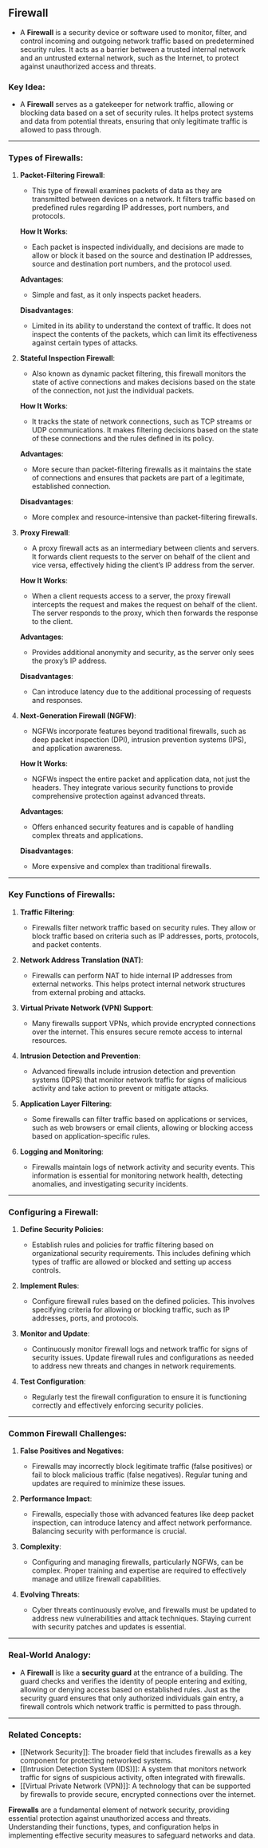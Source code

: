 ## Firewall

- A **Firewall** is a security device or software used to monitor, filter, and control incoming and outgoing network traffic based on predetermined security rules. It acts as a barrier between a trusted internal network and an untrusted external network, such as the Internet, to protect against unauthorized access and threats.

### Key Idea:
- A **Firewall** serves as a gatekeeper for network traffic, allowing or blocking data based on a set of security rules. It helps protect systems and data from potential threats, ensuring that only legitimate traffic is allowed to pass through.

---

### Types of Firewalls:

1. **Packet-Filtering Firewall**:
   - This type of firewall examines packets of data as they are transmitted between devices on a network. It filters traffic based on predefined rules regarding IP addresses, port numbers, and protocols.

   **How It Works**:
   - Each packet is inspected individually, and decisions are made to allow or block it based on the source and destination IP addresses, source and destination port numbers, and the protocol used.

   **Advantages**:
   - Simple and fast, as it only inspects packet headers.

   **Disadvantages**:
   - Limited in its ability to understand the context of traffic. It does not inspect the contents of the packets, which can limit its effectiveness against certain types of attacks.

2. **Stateful Inspection Firewall**:
   - Also known as dynamic packet filtering, this firewall monitors the state of active connections and makes decisions based on the state of the connection, not just the individual packets.

   **How It Works**:
   - It tracks the state of network connections, such as TCP streams or UDP communications. It makes filtering decisions based on the state of these connections and the rules defined in its policy.

   **Advantages**:
   - More secure than packet-filtering firewalls as it maintains the state of connections and ensures that packets are part of a legitimate, established connection.

   **Disadvantages**:
   - More complex and resource-intensive than packet-filtering firewalls.

3. **Proxy Firewall**:
   - A proxy firewall acts as an intermediary between clients and servers. It forwards client requests to the server on behalf of the client and vice versa, effectively hiding the client’s IP address from the server.

   **How It Works**:
   - When a client requests access to a server, the proxy firewall intercepts the request and makes the request on behalf of the client. The server responds to the proxy, which then forwards the response to the client.

   **Advantages**:
   - Provides additional anonymity and security, as the server only sees the proxy’s IP address.

   **Disadvantages**:
   - Can introduce latency due to the additional processing of requests and responses.

4. **Next-Generation Firewall (NGFW)**:
   - NGFWs incorporate features beyond traditional firewalls, such as deep packet inspection (DPI), intrusion prevention systems (IPS), and application awareness.

   **How It Works**:
   - NGFWs inspect the entire packet and application data, not just the headers. They integrate various security functions to provide comprehensive protection against advanced threats.

   **Advantages**:
   - Offers enhanced security features and is capable of handling complex threats and applications.

   **Disadvantages**:
   - More expensive and complex than traditional firewalls.

---

### Key Functions of Firewalls:

1. **Traffic Filtering**:
   - Firewalls filter network traffic based on security rules. They allow or block traffic based on criteria such as IP addresses, ports, protocols, and packet contents.

2. **Network Address Translation (NAT)**:
   - Firewalls can perform NAT to hide internal IP addresses from external networks. This helps protect internal network structures from external probing and attacks.

3. **Virtual Private Network (VPN) Support**:
   - Many firewalls support VPNs, which provide encrypted connections over the internet. This ensures secure remote access to internal resources.

4. **Intrusion Detection and Prevention**:
   - Advanced firewalls include intrusion detection and prevention systems (IDPS) that monitor network traffic for signs of malicious activity and take action to prevent or mitigate attacks.

5. **Application Layer Filtering**:
   - Some firewalls can filter traffic based on applications or services, such as web browsers or email clients, allowing or blocking access based on application-specific rules.

6. **Logging and Monitoring**:
   - Firewalls maintain logs of network activity and security events. This information is essential for monitoring network health, detecting anomalies, and investigating security incidents.

---

### Configuring a Firewall:

1. **Define Security Policies**:
   - Establish rules and policies for traffic filtering based on organizational security requirements. This includes defining which types of traffic are allowed or blocked and setting up access controls.

2. **Implement Rules**:
   - Configure firewall rules based on the defined policies. This involves specifying criteria for allowing or blocking traffic, such as IP addresses, ports, and protocols.

3. **Monitor and Update**:
   - Continuously monitor firewall logs and network traffic for signs of security issues. Update firewall rules and configurations as needed to address new threats and changes in network requirements.

4. **Test Configuration**:
   - Regularly test the firewall configuration to ensure it is functioning correctly and effectively enforcing security policies.

---

### Common Firewall Challenges:

1. **False Positives and Negatives**:
   - Firewalls may incorrectly block legitimate traffic (false positives) or fail to block malicious traffic (false negatives). Regular tuning and updates are required to minimize these issues.

2. **Performance Impact**:
   - Firewalls, especially those with advanced features like deep packet inspection, can introduce latency and affect network performance. Balancing security with performance is crucial.

3. **Complexity**:
   - Configuring and managing firewalls, particularly NGFWs, can be complex. Proper training and expertise are required to effectively manage and utilize firewall capabilities.

4. **Evolving Threats**:
   - Cyber threats continuously evolve, and firewalls must be updated to address new vulnerabilities and attack techniques. Staying current with security patches and updates is essential.

---

### Real-World Analogy:

- A **Firewall** is like a **security guard** at the entrance of a building. The guard checks and verifies the identity of people entering and exiting, allowing or denying access based on established rules. Just as the security guard ensures that only authorized individuals gain entry, a firewall controls which network traffic is permitted to pass through.

---

### Related Concepts:

- [[Network Security]]: The broader field that includes firewalls as a key component for protecting networked systems.
- [[Intrusion Detection System (IDS)]]: A system that monitors network traffic for signs of suspicious activity, often integrated with firewalls.
- [[Virtual Private Network (VPN)]]: A technology that can be supported by firewalls to provide secure, encrypted connections over the internet.

**Firewalls** are a fundamental element of network security, providing essential protection against unauthorized access and threats. Understanding their functions, types, and configuration helps in implementing effective security measures to safeguard networks and data.